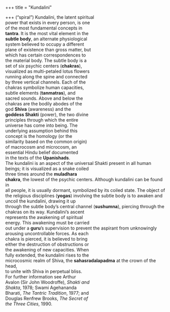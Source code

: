 +++
title = "Kundalini"

+++
(“spiral”) Kundalini, the latent spiritual  
power that exists in every person, is one  
of the most fundamental concepts in  
**tantra**. It is the most vital element in the  
**subtle body**, an alternate physiological  
system believed to occupy a different  
plane of existence than gross matter, but  
which has certain correspondences to  
the material body. The subtle body is a  
set of six psychic centers (**chakras**),  
visualized as multi-petaled lotus flowers  
running along the spine and connected  
by three vertical channels. Each of the  
chakras symbolize human capacities,  
subtle elements (**tanmatras**), and  
sacred sounds. Above and below the  
chakras are the bodily abodes of the  
god **Shiva** (awareness) and the  
**goddess Shakti** (power), the two divine  
principles through which the entire  
universe has come into being. The  
underlying assumption behind this  
concept is the homology (or the  
similarity based on the common origin)  
of macrocosm and microcosm, an  
essential Hindu belief documented  
in the texts of the **Upanishads**.  
The kundalini is an aspect of the universal Shakti present in all human  
beings; it is visualized as a snake coiled  
three times around the **muladhara**  
**chakra**, the lowest of the psychic centers. Although kundalini can be found in  
all people, it is usually dormant, symbolized by its coiled state. The object of  
the religious disciplines (**yogas**) involving the subtle body is to awaken and  
uncoil the kundalini, drawing it up  
through the subtle body’s central channel (**sushumna**), piercing through the  
chakras on its way. Kundalini’s ascent  
represents the awakening of spiritual  
energy. This awakening must be carried  
out under a **guru**’s supervision to prevent the aspirant from unknowingly  
arousing uncontrollable forces. As each  
chakra is pierced, it is believed to bring  
either the destruction of obstructions or  
the awakening of new capacities. When  
fully extended, the kundalini rises to the  
microcosmic realm of Shiva, the **sahasradalapadma** at the crown of the head,  
to unite with Shiva in perpetual bliss.  
For further information see Arthur  
Avalon (Sir John Woodroffe), *Shakti and*  
*Shakta*, 1978; Swami Agehananda  
Bharati, *The Tantric Tradition*, 1977; and  
Douglas Renfrew Brooks, *The Secret of*  
*the Three Cities*, 1990.